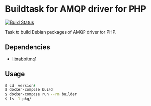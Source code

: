 # Buildtask for AMQP driver for PHP

[![Build Status](https://travis-ci.org/marceloalmeida/php-amqp-builddeb.svg?branch=master)](https://travis-ci.org/marceloalmeida/php-amqp-builddeb)

Task to build Debian packages of AMQP driver for PHP.


## Dependencies

* [librabbitmq1](https://github.com/marceloalmeida/librabbitmq1-builddeb/releases)



## Usage

```sh
$ cd (version)
$ docker-compose build
$ docker-compose run --rm builder
$ ls -1 pkg/
```
